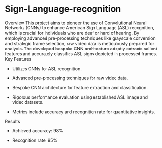 # Sign-Language-recognition
Overview
This project aims to pioneer the use of Convolutional Neural Networks (CNNs) to enhance American Sign Language (ASL) recognition, which is crucial for individuals who are deaf or hard of hearing. By employing advanced pre-processing techniques like grayscale conversion and strategic frame selection, raw video data is meticulously prepared for analysis. The developed bespoke CNN architecture adeptly extracts salient features and accurately classifies ASL signs depicted in processed frames.
Key Features
* Utilizes CNNs for ASL recognition.

* Advanced pre-processing techniques for raw video data.

* Bespoke CNN architecture for feature extraction and classification.

* Rigorous performance evaluation using established ASL image and video datasets.

* Metrics include accuracy and recognition rate for quantitative insights.

Results
* Achieved accuracy: 98%

* Recognition rate: 95%
